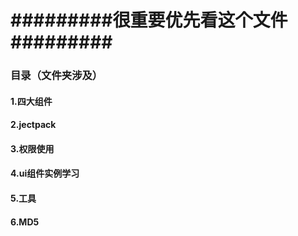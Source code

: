 # #########很重要优先看这个文件#########

### 目录（文件夹涉及）

#### 1.四大组件

#### 2.jectpack

#### 3.权限使用

#### 4.ui组件实例学习

#### 5.工具

#### 6.MD5